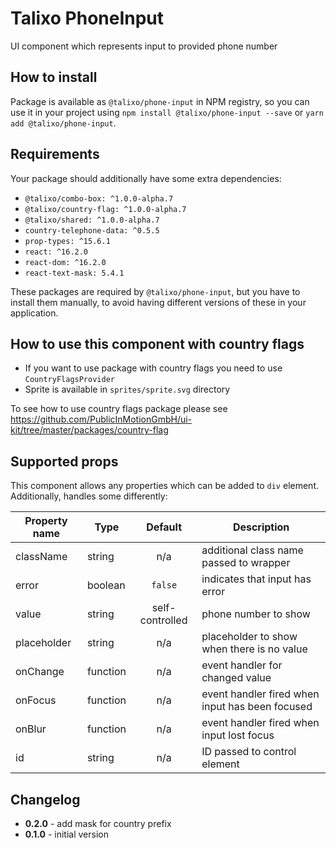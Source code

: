# Talixo PhoneInput

UI component which represents input to provided phone number

## How to install

Package is available as `@talixo/phone-input` in NPM registry, so you can use it in your project
using `npm install @talixo/phone-input --save` or `yarn add @talixo/phone-input`.

## Requirements

Your package should additionally have some extra dependencies:

- `@talixo/combo-box: ^1.0.0-alpha.7`
- `@talixo/country-flag: ^1.0.0-alpha.7`
- `@talixo/shared: ^1.0.0-alpha.7`
- `country-telephone-data: ^0.5.5`
- `prop-types: ^15.6.1`
- `react: ^16.2.0`
- `react-dom: ^16.2.0`
- `react-text-mask: 5.4.1`

These packages are required by `@talixo/phone-input`, but you have to install them manually,
to avoid having different versions of these in your application.

## How to use this component with country flags

- If you want to use package with country flags you need to use `CountryFlagsProvider`
- Sprite is available in `sprites/sprite.svg` directory

To see how to use country flags package please see https://github.com/PublicInMotionGmbH/ui-kit/tree/master/packages/country-flag

## Supported props

This component allows any properties which can be added to `div` element. Additionally, handles some differently:

Property name | Type      | Default         | Description
--------------|-----------|:---------------:|--------------------------------
className     | string    | n/a             | additional class name passed to wrapper
error         | boolean   | `false`         | indicates that input has error
value         | string    | self-controlled | phone number to show
placeholder   | string    | n/a             | placeholder to show when there is no value
onChange      | function  | n/a             | event handler for changed value
onFocus       | function  | n/a             | event handler fired when input has been focused
onBlur        | function  | n/a             | event handler fired when input lost focus
id            | string    | n/a             | ID passed to control element

## Changelog

- **0.2.0** - add mask for country prefix
- **0.1.0** - initial version
